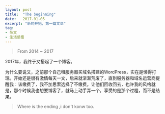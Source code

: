 ```yaml
---
layout: post
title:  "The beginning"
date:   2017-01-05
excerpt: "新的开始，第一篇文章"
tag:
- 杂文
- 生活感悟
---
```


>From 2014 ~ 2017

2017年，我终于又搭起了一个博客。

为什么要说又，之前那个自己租服务器买域名搭建的WordPress，实在是懒得打理。开始还是很有激情每天一文，后来就渐渐荒废了，直到服务器和域名运营商提醒我：该缴费了，我不加思索选择了不缴费，让他们回收回去，也许我的风格就是，那个时候我也想要博客了，就马上动手弄一个，享受的是那个过程，而不是结果。


>Where is the ending ,i don't konw too.

